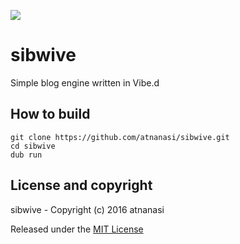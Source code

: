 [![][mit-badge]][mit]

# sibwive
Simple blog engine written in Vibe.d

## How to build
```
git clone https://github.com/atnanasi/sibwive.git
cd sibwive
dub run
```

## License and copyright
sibwive - Copyright (c) 2016 atnanasi

Released under the [MIT License][mit]

[mit]:https://opensource.org/licenses/MIT
[mit-badge]:https://img.shields.io/badge/license-MIT-444444.svg?style=flat-squrare
